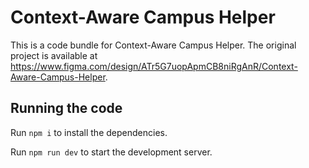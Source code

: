 
  # Context-Aware Campus Helper

  This is a code bundle for Context-Aware Campus Helper. The original project is available at https://www.figma.com/design/ATr5G7uopApmCB8niRgAnR/Context-Aware-Campus-Helper.

  ## Running the code

  Run `npm i` to install the dependencies.

  Run `npm run dev` to start the development server.
  